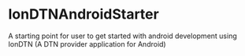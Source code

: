 # IonDTNAndroidStarter
A starting point for user to get started with android development using IonDTN (A DTN provider application for Android)
